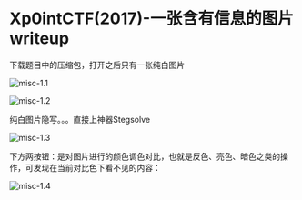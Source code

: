 #  Xp0intCTF(2017)-一张含有信息的图片 writeup

下载题目中的压缩包，打开之后只有一张纯白图片

![misc-1.1](https://github.com/rootwlen/ctf/blob/main/misc/img/\misc-1.1.png)

![misc-1.2](https://github.com/rootwlen/ctf/blob/main/misc/img/\misc-1.2.png)

纯白图片隐写。。。直接上神器Stegsolve

![misc-1.3](https://github.com/rootwlen/ctf/blob/main/misc/img/\misc-1.3.png)

下方两按钮：是对图片进行的颜色调色对比，也就是反色、亮色、暗色之类的操作，可发现在当前对比色下看不见的内容：

![misc-1.4](https://github.com/rootwlen/ctf/blob/main/misc/img/\misc-1.4.png)

